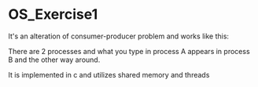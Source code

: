 # OS_Exercise1

It's an alteration of consumer-producer problem and works like this:

There are 2 processes and what you type in process A appears in process B and the other way around.

It is implemented in c and utilizes shared memory and threads
